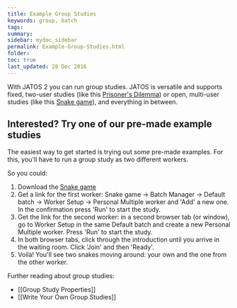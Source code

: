 ```yaml
---
title: Example Group Studies
keywords: group, batch
tags:
summary:
sidebar: mydoc_sidebar
permalink: Example-Group-Studies.html
folder:
toc: true
last_updated: 28 Dec 2016
---
```


With JATOS 2 you can run group studies. JATOS is versatile and supports fixed, two-user studies (like this [Prisoner's Dilemma](https://github.com/JATOS/JATOS_examples/wiki/Example-Studies#prisoners-dilemma-group-study-example)) or open, multi-user studies (like this [Snake game](https://github.com/JATOS/JATOS_examples/wiki/Example-Studies#snake-group-study-example)), and everything in between.

## Interested? Try one of our pre-made example studies

The easiest way to get started is trying out some pre-made examples. For this, you'll have to run a group study as two different workers. 

So you could:

1. Download the [Snake game](https://github.com/JATOS/JATOS_examples/wiki/Example-Studies#snake-group-study-example)
1. Get a link for the first worker: Snake game -> Batch Manager -> Default batch -> Worker Setup -> Personal Multiple worker and 'Add' a new one. In the confirmation press 'Run' to start the study.
1. Get the link for the second worker: in a second browser tab (or window), go to Worker Setup in the same Default batch and create a new Personal Multiple worker. Press 'Run' to start the study.
1. In both browser tabs, click through the introduction until you arrive in the waiting room. Click 'Join' and then 'Ready'.
1. Voilà! You'll see two snakes moving around: your own and the one from the other worker. 

Further reading about group studies:

* [[Group Study Properties]]
* [[Write Your Own Group Studies]]
